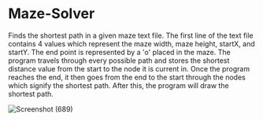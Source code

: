# Maze-Solver

Finds the shortest path in a given maze text file. The first line of the text file contains 4 values which represent the maze width, maze height, startX, and startY. The end point is represented by a 'o' placed in the maze. The program travels through every possible path and stores the shortest distance value from the start to the node it is current in. Once the program reaches the end, it then goes from the end to the start through the nodes which signify the shortest path. After this, the program will draw the shortest path.

![Screenshot (689)](https://user-images.githubusercontent.com/72095714/220246309-91565301-2f3f-44a7-9106-911b085da401.png)
